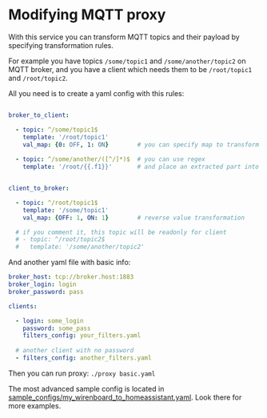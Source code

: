 # Modifying MQTT proxy

With this service you can transform MQTT topics and their payload 
by specifying transformation rules.

For example you have topics `/some/topic1` and `/some/another/topic2` on MQTT broker, 
and you have a client which needs them to be `/root/topic1` and `/root/topic2`. 

All you need is to create a yaml config with this rules:

```yaml

broker_to_client:

  - topic: ^/some/topic1$
    template: '/root/topic1'
    val_map: {0: OFF, 1: ON}        # you can specify map to transform values
  
  - topic: ^/some/another/([^/]*)$  # you can use regex
    template: '/root/{{.f1}}'       # and place an extracted part into template


client_to_broker:

  - topic: ^/root/topic1$
    template: '/some/topic1'
    val_map: {OFF: 1, ON: 1}        # reverse value transformation

  # if you comment it, this topic will be readonly for client
  # - topic: ^/root/topic2$
  #   template: '/some/another/topic2'
```

And another yaml file with basic info:

```yaml
broker_host: tcp://broker.host:1883
broker_login: login
broker_password: pass

clients:

  - login: some_login
    password: some_pass
    filters_config: your_filters.yaml
  
  # another client with no password
  - filters_config: another_filters.yaml
```

Then you can run proxy: `./proxy basic.yaml`

The most advanced sample config is located in 
[sample_configs/my_wirenboard_to_homeassistant.yaml](https://github.com/phoenix-mstu/go-modifying-mqtt-proxy/blob/master/sample_configs/my_wirenboard_to_homeassistant.yaml).
Look there for more examples.